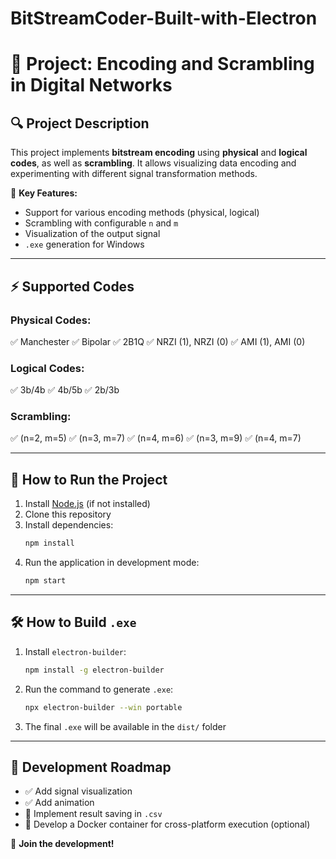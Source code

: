 # BitStreamCoder-Built-with-Electron

# 📡 Project: Encoding and Scrambling in Digital Networks

## 🔍 Project Description
This project implements **bitstream encoding** using **physical** and **logical codes**, as well as **scrambling**. It allows visualizing data encoding and experimenting with different signal transformation methods.

📌 **Key Features:**
- Support for various encoding methods (physical, logical)
- Scrambling with configurable `n` and `m`
- Visualization of the output signal
- `.exe` generation for Windows

---

## ⚡ Supported Codes

### **Physical Codes:**
✅ Manchester
✅ Bipolar
✅ 2B1Q
✅ NRZI (1), NRZI (0)
✅ AMI (1), AMI (0)

### **Logical Codes:**
✅ 3b/4b
✅ 4b/5b
✅ 2b/3b

### **Scrambling:**
✅ (n=2, m=5)
✅ (n=3, m=7)
✅ (n=4, m=6)
✅ (n=3, m=9)
✅ (n=4, m=7)

---

## 🔧 How to Run the Project

1. Install [Node.js](https://nodejs.org/) (if not installed)
2. Clone this repository
3. Install dependencies:
   ```sh
   npm install
   ```
4. Run the application in development mode:
   ```sh
   npm start
   ```

---

## 🛠 How to Build `.exe`
1. Install `electron-builder`:
   ```sh
   npm install -g electron-builder
   ```
2. Run the command to generate `.exe`:
   ```sh
   npx electron-builder --win portable
   ```
3. The final `.exe` will be available in the `dist/` folder

---

## 🎨 Development Roadmap
- ✅ Add signal visualization
- ✅ Add animation
- 🔄 Implement result saving in `.csv`
- 🔄 Develop a Docker container for cross-platform execution (optional)

🚀 **Join the development!**

